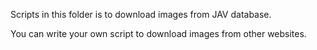 Scripts in this folder is to download images from JAV database.

You can write your own script to download images from other websites.
